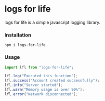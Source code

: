 # logs for life

logs for life is a simple javascript logging library.

### Installation

`npm i logs-for-life`

### Usage

```javascript
import lfl from "logs-for-life";

lfl.log("Executed this function");
lfl.success("Account created successfully");
lfl.info("Server started");
lfl.warn("Memory usage is over 90%");
lfl.error("Network disconnected");
```
